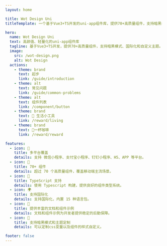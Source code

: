 ```yaml
---
layout: home

title: Wot Design Uni
titleTemplate: 一个基于Vue3+TS开发的uni-app组件库，提供70+高质量组件，支持暗黑模式、国际化和自定义主题。

hero:
  name: Wot Design Uni
  text: 高颜值、轻量化的uni-app组件库
  tagline: 基于Vue3+TS开发，提供70+高质量组件，支持暗黑模式、国际化和自定义主题。
  image:
    src: /wot-design.png
    alt: Wot Design
  actions:
    - theme: brand
      text: 起步
      link: /guide/introduction
    - theme: alt
      text: 常见问题
      link: /guide/common-problems
    - theme: alt
      text: 组件列表
      link: /component/button
    - theme: brand
      text: 🤖 生活小工具
      link: /reward/living
    - theme: brand
      text: 🥤一杯咖啡
      link: /reward/reward

features:
  - icon: 🎯
    title: 多平台覆盖
    details: 支持 微信小程序、支付宝小程序、钉钉小程序、H5、APP 等平台。
  - icon: 🚀
    title: 70+ 组件
    details: 超过 70 个高质量组件，覆盖移动端主流场景。
  - icon: 💪
    title: TypeScript 支持
    details: 使用 Typescript 构建，提供良好的组件类型系统。
  - icon: 🌍
    title: 支持国际化
    details: 支持国际化，内置 15 种语言包。
  - icon: 📖
    title: 提供丰富的文档和组件示例
    details: 文档和组件示例为开发者提供稳定的后勤保障。
  - icon: 🍭
    title: 支持暗黑模式和主题定制
    details: 可以定制css变量以及组件的样式自定义。

footer: false
---
```



